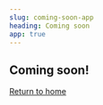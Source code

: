 ```yaml
---
slug: coming-soon-app
heading: Coming soon
app: true
---
```


## Coming soon!

<a href="/">Return to home</a>